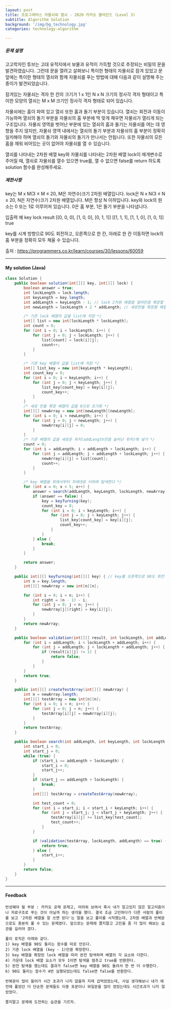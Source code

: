 ```yaml
---
layout: post
title: 프로그래머스 자물쇠와 열쇠 - 2020 카카오 블라인드 (Level 3)
subtitle: Algorithm Solution
background: '/img/bg_technology.jpg'
categories: technology-algorithm

---
```


##### 문제 설명
고고학자인 튜브는 고대 유적지에서 보물과 유적이 가득할 것으로 추정되는 비밀의 문을 발견하였습니다. 그런데 문을 열려고 살펴보니 특이한 형태의 자물쇠로 잠겨 있었고 문 앞에는 특이한 형태의 열쇠와 함께 자물쇠를 푸는 방법에 대해 다음과 같이 설명해 주는 종이가 발견되었습니다.

잠겨있는 자물쇠는 격자 한 칸의 크기가 1 x 1인 N x N 크기의 정사각 격자 형태이고 특이한 모양의 열쇠는 M x M 크기인 정사각 격자 형태로 되어 있습니다.

자물쇠에는 홈이 파여 있고 열쇠 또한 홈과 돌기 부분이 있습니다. 열쇠는 회전과 이동이 가능하며 열쇠의 돌기 부분을 자물쇠의 홈 부분에 딱 맞게 채우면 자물쇠가 열리게 되는 구조입니다. 자물쇠 영역을 벗어난 부분에 있는 열쇠의 홈과 돌기는 자물쇠를 여는 데 영향을 주지 않지만, 자물쇠 영역 내에서는 열쇠의 돌기 부분과 자물쇠의 홈 부분이 정확히 일치해야 하며 열쇠의 돌기와 자물쇠의 돌기가 만나서는 안됩니다. 또한 자물쇠의 모든 홈을 채워 비어있는 곳이 없어야 자물쇠를 열 수 있습니다.

열쇠를 나타내는 2차원 배열 key와 자물쇠를 나타내는 2차원 배열 lock이 매개변수로 주어질 때, 열쇠로 자물쇠를 열수 있으면 true를, 열 수 없으면 false를 return 하도록 solution 함수를 완성해주세요.

##### 제한사항
key는 M x M(3 ≤ M ≤ 20, M은 자연수)크기 2차원 배열입니다.
lock은 N x N(3 ≤ N ≤ 20, N은 자연수)크기 2차원 배열입니다.
M은 항상 N 이하입니다.
key와 lock의 원소는 0 또는 1로 이루어져 있습니다.
0은 홈 부분, 1은 돌기 부분을 나타냅니다.

입출력 예
key									lock								result
[[0, 0, 0], [1, 0, 0], [0, 1, 1]]	[[1, 1, 1], [1, 1, 0], [1, 0, 1]]	true

key를 시계 방향으로 90도 회전하고, 오른쪽으로 한 칸, 아래로 한 칸 이동하면 lock의 홈 부분을 정확히 모두 채울 수 있습니다.


출처 : https://programmers.co.kr/learn/courses/30/lessons/60059



---

#### My solution (Java)

```java
class Solution {
	public boolean solution(int[][] key, int[][] lock) {
		boolean answer = true;
		int lockLength = lock.length;
		int keyLength = key.length;
		int addLength = keyLength - 1; // lock 2차원 배열을 얼마만큼 확장할 것인지
		int newLength = lockLength + 2 * addLength; // 새로만들 확장할 배열의 길이

		/* 기존 lock 배열의 값을 list에 저장 */
		int[] list = new int[lockLength * lockLength];
		int count = 0;
		for (int i = 0; i < lockLength; i++) {
			for (int j = 0; j < lockLength; j++) {
				list[count] = lock[i][j];
				count++;
			}
		}

		/* 기존 key 배열의 값을 list에 저장 */
		int[] list_key = new int[keyLength * keyLength];
		int count_key = 0;
		for (int i = 0; i < keyLength; i++) {
			for (int j = 0; j < keyLength; j++) {
				list_key[count_key] = key[i][j];
				count_key++;
			}
		}
		/* 새로 만들 확장 배열의 값을 0으로 초기화 */
		int[][] newArray = new int[newLength][newLength];
		for (int i = 0; i < newLength; i++) {
			for (int j = 0; j < newLength; j++) {
				newArray[i][j] = 0;
			}
		}
		/* 기존 배열의 값을 새로운 위치(addLength만큼 늘어난 위치)에 넣기 */
		count = 0;
		for (int i = addLength; i < addLength + lockLength; i++) {
			for (int j = addLength; j < addLength + lockLength; j++) {
				newArray[i][j] = list[count];
				count++;
			}
		}

		/* key 배열을 위에서부터 차례대로 더하며 탐색한다 */
		for (int x = 0; x < 5; x++) {
			answer = search(addLength, keyLength, lockLength, newArray, list_key);
			if (answer == false) {
				key = keyTurning(key);
				count_key = 0;
				for (int i = 0; i < keyLength; i++) {
					for (int j = 0; j < keyLength; j++) {
						list_key[count_key] = key[i][j];
						count_key++;
					}
				}
			} else {
				break;
			}
		}

		return answer;
	}

	public int[][] keyTurning(int[][] key) { // key를 오른쪽으로 90도 회전
		int n = key.length;
		int[][] newArray = new int[n][n];

		for (int i = 0; i < n; i++) {
			int right = (n - 1) - i;
			for (int j = 0; j < n; j++) {
				newArray[j][right] = key[i][j];
			}
		}
		return newArray;
	}

	public boolean validation(int[][] result, int lockLength, int addLength) {
		for (int i = addLength; i < lockLength + addLength; i++) {
			for (int j = addLength; j < lockLength + addLength; j++) {
				if (result[i][j] != 1) {
					return false;
				}
			}
		}
		return true;
	}

	public int[][] createTestArray(int[][] newArray) {
		int n = newArray.length;
		int[][] testArray = new int[n][n];
		for (int i = 0; i < n; i++) {
			for (int j = 0; j < n; j++) {
				testArray[i][j] = newArray[i][j];
			}
		}
		return testArray;
	}

	public boolean search(int addLength, int keyLength, int lockLength, int[][] newArray, int[] list_key) {
		int start_i = 0;
		int start_j = 0;
		while (true) {
			if (start_i == addLength + lockLength) {
				start_i = 0;
				start_j++;
			}
			if (start_j == addLength + lockLength) {
				break;
			}
			int[][] testArray = createTestArray(newArray);

			int test_count = 0;
			for (int i = start_i; i < start_i + keyLength; i++) {
				for (int j = start_j; j < start_j + keyLength; j++) {
					testArray[i][j] += list_key[test_count];
					test_count++;
				}
			}

			if (validation(testArray, lockLength, addLength) == true) {
				return true;
			} else {
				start_i++;
			}
		}
		return false;
	}
}
```



---

#### Feedback

```
반성해야 될 부분 : 카카오 공채 문제고, 어려워 보여서 혹시 내가 알고있지 않은 알고리즘이나 자료구조로 푸는 것이 아닐까 하는 생각을 했다. 결국 조금 고민하다가 다른 사람의 풀이를 보고 '2차원 배열을 잘 쓰면 된다'는 말을 보고 풀이를 시작했는데, 2차원 배열과 반복문으로도 충분히 풀 수 있는 문제였다. 앞으로는 문제에 쫄지말고 고민을 좀 더 많이 해보는 습관을 길러야 겠다.

풀이 로직은 아래와 같다.
1) key 배열을 90도 돌리는 함수를 따로 만든다.
2) 기존 lock 배열을 (key - 1)만큼 확장한다.
3) key 배열을 확장된 lock 배열을 따라 완전 탐색하며 배열의 각 요소와 더한다.
4) 가운데 lock 배열 요소가 모두 1이면 탐색을 멈추고 true를 반환한다.
5) 완전 탐색을 했는데도 결과가 false면 key 배열을 90도 돌려서 한 번 더 수행한다.
6) 90도 돌리는 함수가 4번 실행되었는데도 false면 false를 반환한다.

반복문이 많이 들어가 시간 초과가 나지 않을까 지레 겁먹었었는데, 사실 생각해보니 내가 에전에 풀었던 더 단순한 문제들도 이중 포문이나 와일문을 많이 썼었는데도 시간초과가 나지 않았었다. 

쫄지말고 문제에 도전하는 습관을 기르자.
```


